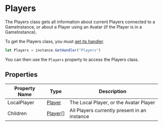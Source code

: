 # Players

The Players class gets all information about current Players connected to a GameInstance, or about a Player using an Avatar (if the Player is in a GameInstance).

To get the Players class, you must [get its handler](./../index.md).

```js
let Players = instance.GetHandler("Players")
```

You can then use the `Players` property to access the Players class.

## Properties

Property Name | Type | Description
--- | --- | ---
LocalPlayer | [Player](./../../player/index.md) | The Local Player, or the Avatar Player
Children | [Player](./../../player/index.md)[] | All Players currently present in an instance